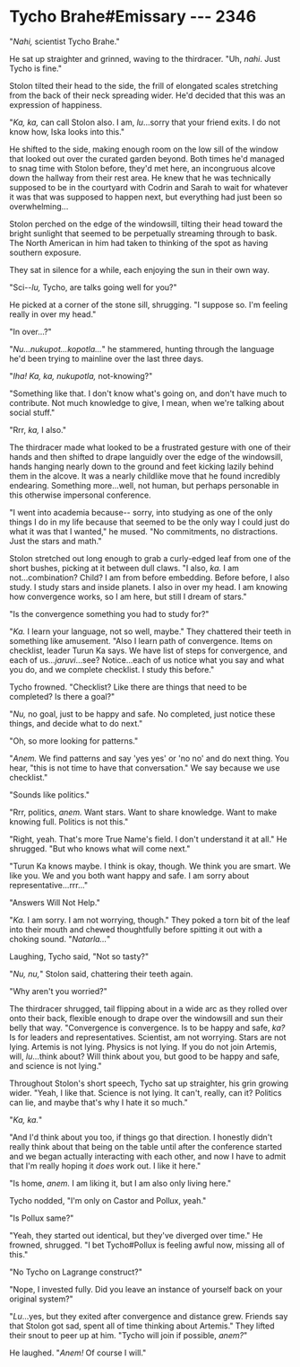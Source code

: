 # Tycho Brahe#Emissary --- 2346

"*Nahi,* scientist Tycho Brahe."

He sat up straighter and grinned, waving to the thirdracer. "Uh, *nahi*. Just Tycho is fine."

Stolon tilted their head to the side, the frill of elongated scales stretching from the back of their neck spreading wider. He'd decided that this was an expression of happiness.

"*Ka, ka,* can call Stolon also. I am, *lu*...sorry that your friend exits. I do not know how, Iska looks into this."

<!-- Expand re: AWNH -->

He shifted to the side, making enough room on the low sill of the window that looked out over the curated garden beyond. Both times he'd managed to snag time with Stolon before, they'd met here, an incongruous alcove down the hallway from their rest area. He knew that he was technically supposed to be in the courtyard with Codrin and Sarah to wait for whatever it was that was supposed to happen next, but everything had just been so overwhelming...

Stolon perched on the edge of the windowsill, tilting their head toward the bright sunlight that seemed to be perpetually streaming through to bask. The North American in him had taken to thinking of the spot as having southern exposure.

They sat in silence for a while, each enjoying the sun in their own way.

"Sci--*lu,* Tycho, are talks going well for you?"

He picked at a corner of the stone sill, shrugging. "I suppose so. I'm feeling really in over my head."

"In over...?"

"*Nu...nukupot...kopotla...*" he stammered, hunting through the language he'd been trying to mainline over the last three days.

"*Iha! Ka, ka, nukupotla,* not-knowing?"

"Something like that. I don't know what's going on, and don't have much to contribute. Not much knowledge to give, I mean, when we're talking about social stuff."

"Rrr, *ka,* I also."

The thirdracer made what looked to be a frustrated gesture with one of their hands and then shifted to drape languidly over the edge of the windowsill, hands hanging nearly down to the ground and feet kicking lazily behind them in the alcove. It was a nearly childlike move that he found incredibly endearing. Something more...well, not human, but perhaps personable in this otherwise impersonal conference.

"I went into academia because-- sorry, into studying as one of the only things I do in my life because that seemed to be the only way I could just do what it was that I wanted," he mused. "No commitments, no distractions. Just the stars and math."

Stolon stretched out long enough to grab a curly-edged leaf from one of the short bushes, picking at it between dull claws. "I also, *ka.* I am not...combination? Child? I am from before embedding. Before before, I also study. I study stars and inside planets. I also in over my head. I am knowing how convergence works, so I am here, but still I dream of stars."

"Is the convergence something you had to study for?"

<!-- Duplicating prev chapter, unsure. -->

"*Ka.* I learn your language, not so well, maybe." They chattered their teeth in something like amusement. "Also I learn path of convergence. Items on checklist, leader Turun Ka says. We have list of steps for convergence, and each of us...*jaruvi*...see? Notice...each of us notice what you say and what you do, and we complete checklist. I study this before."

Tycho frowned. "Checklist? Like there are things that need to be completed? Is there a goal?"

"*Nu,* no goal, just to be happy and safe. No completed, just notice these things, and decide what to do next."

"Oh, so more looking for patterns."

"*Anem.* We find patterns and say 'yes yes' or 'no no' and do next thing. You hear, "this is not time to have that conversation." We say because we use checklist."

"Sounds like politics."

"Rrr, politics, *anem.* Want stars. Want to share knowledge. Want to make knowing full. Politics is not this."

"Right, yeah. That's more True Name's field. I don't understand it at all." He shrugged. "But who knows what will come next."

"Turun Ka knows maybe. I think is okay, though. We think you are smart. We like you. We and you both want happy and safe. I am sorry about representative...rrr..."

"Answers Will Not Help."

"*Ka.* I am sorry. I am not worrying, though." They poked a torn bit of the leaf into their mouth and chewed thoughtfully before spitting it out with a choking sound. "*Natarla...*"

Laughing, Tycho said, "Not so tasty?"

"*Nu, nu,*" Stolon said, chattering their teeth again.

"Why aren't you worried?"

The thirdracer shrugged, tail flipping about in a wide arc as they rolled over onto their back, flexible enough to drape over the windowsill and sun their belly that way. "Convergence is convergence. Is to be happy and safe, *ka?* Is for leaders and representatives. Scientist, am not worrying. Stars are not lying. Artemis is not lying. Physics is not lying. If you do not join Artemis, will, *lu*...think about? Will think about you, but good to be happy and safe, and science is not lying."

Throughout Stolon's short speech, Tycho sat up straighter, his grin growing wider. "Yeah, I like that. Science is not lying. It can't, really, can it? Politics can lie, and maybe that's why I hate it so much."

"*Ka, ka.*"

"And I'd think about you too, if things go that direction. I honestly didn't really think about that being on the table until after the conference started and we began actually interacting with each other, and now I have to admit that I'm really hoping it *does* work out. I like it here."

"Is home, *anem.* I am liking it, but I am also only living here."

Tycho nodded, "I'm only on Castor and Pollux, yeah."

"Is Pollux same?"

"Yeah, they started out identical, but they've diverged over time." He frowned, shrugged. "I bet Tycho#Pollux is feeling awful now, missing all of this."

"No Tycho on Lagrange construct?"

"Nope, I invested fully. Did you leave an instance of yourself back on your original system?"

"*Lu*...yes, but they exited after convergence and distance grew. Friends say that Stolon got sad, spent all of time thinking about Artemis." They lifted their snout to peer up at him. "Tycho will join if possible, *anem?*"

He laughed. "*Anem!* Of course I will."
